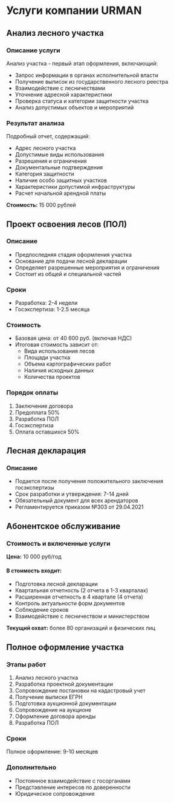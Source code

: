 # Услуги компании URMAN

## Анализ лесного участка

### Описание услуги

Анализ участка - первый этап оформления, включающий:

- Запрос информации в органах исполнительной власти
- Получение выписок из государственного лесного реестра
- Взаимодействие с лесничествами
- Уточнение адресной характеристики
- Проверка статуса и категории защитности участка
- Анализ допустимых объектов и мероприятий

### Результат анализа

Подробный отчет, содержащий:

- Адрес лесного участка
- Допустимые виды использования
- Разрешения и ограничения
- Документальные подтверждения
- Категория защитности
- Наличие особо защитных участков
- Характеристики допустимой инфраструктуры
- Расчет начальной арендной платы

**Стоимость:** 15 000 рублей

## Проект освоения лесов (ПОЛ)

### Описание

- Предпоследняя стадия оформления участка
- Основание для подачи лесной декларации
- Определяет разрешенные мероприятия и ограничения
- Состоит из общей и специальной частей

### Сроки

- Разработка: 2-4 недели
- Госэкспертиза: 1-2.5 месяца

### Стоимость

- Базовая цена: от 40 600 руб. (включая НДС)
- Итоговая стоимость зависит от:
  - Вида использования лесов
  - Площади участка
  - Объема картографических работ
  - Наличия исходных данных
  - Количества проектов

### Порядок оплаты

1. Заключение договора
2. Предоплата 50%
3. Разработка ПОЛ
4. Госэкспертиза
5. Оплата оставшихся 50%

## Лесная декларация

### Описание

- Подается после получения положительного заключения госэкспертизы
- Срок разработки и утверждения: 7-14 дней
- Обязательный документ для всех арендаторов
- Регламентируется приказом №303 от 29.04.2021

## Абонентское обслуживание

### Стоимость и включенные услуги

**Цена:** 10 000 руб/год

#### В стоимость входит:

- Подготовка лесной декларации
- Квартальная отчетность (2 отчета в 1-3 кварталах)
- Расширенная отчетность в 4 квартале (4 отчета)
- Контроль актуальности форм документов
- Соблюдение сроков
- Взаимодействие с лесничеством и министерством

**Текущий охват:** более 80 организаций и физических лиц

## Полное оформление участка

### Этапы работ

1. Анализ лесного участка
2. Разработка проектной документации
3. Сопровождение постановки на кадастровый учет
4. Получение выписки ЕГРН
5. Подготовка аукционной документации
6. Сопровождение на аукционе
7. Оформление договора аренды
8. Разработка ПОЛ

### Сроки

Полное оформление: 9-10 месяцев

### Дополнительно

- Постоянное взаимодействие с госорганами
- Представление интересов по доверенности
- Юридическое сопровождение
